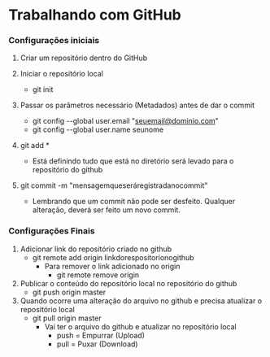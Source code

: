 # Trabalhando com GitHub

### Configurações iniciais

1. Criar um repositório dentro do GitHub

2. Iniciar o repositório local
   * git init

3. Passar os parâmetros necessário (Metadados) antes de dar o commit
   * git config --global user.email "seuemail@dominio.com"
   * git config --global user.name seunome

4. git add *

   * Está definindo tudo que está no diretório será levado para o repositório do github

5. git commit -m "mensagemqueseráregistradanocommit"

   * Lembrando que um commit não pode ser desfeito. Qualquer alteração, deverá ser feito um novo commit.

   

### Configurações Finais

1. Adicionar link do repositório criado no github
   * git remote add origin linkdorespositorionogithub
     * Para remover o link adicionado no origin
       * git remote remove origin
2. Publicar o conteúdo do repositório local no repositório do github
   * git push origin master
3. Quando ocorre uma alteração do arquivo no github e precisa atualizar o repositório local
   * git pull origin master
     * Vai ter o arquivo do github e atualizar no repositório local
       * push = Empurrar (Upload)
       * pull = Puxar (Download)
